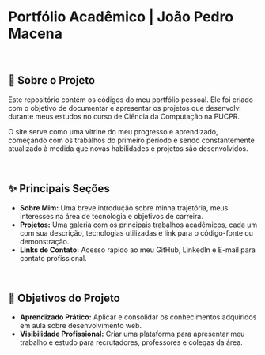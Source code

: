 # Portfólio Acadêmico | João Pedro Macena
<br>

## 🚀 Sobre o Projeto

Este repositório contém os códigos do meu portfólio pessoal. Ele foi criado com o objetivo de documentar e apresentar os projetos que desenvolvi durante meus estudos no curso de Ciência da Computação na PUCPR.

O site serve como uma vitrine do meu progresso e aprendizado, começando com os trabalhos do primeiro período e sendo constantemente atualizado à medida que novas habilidades e projetos são desenvolvidos.

<br>

## ✨ Principais Seções

* **Sobre Mim:** Uma breve introdução sobre minha trajetória, meus interesses na área de tecnologia e objetivos de carreira.
* **Projetos:** Uma galeria com os principais trabalhos acadêmicos, cada um com sua descrição, tecnologias utilizadas e link para o código-fonte ou demonstração.
* **Links de Contato:** Acesso rápido ao meu GitHub, LinkedIn e E-mail para contato profissional.

<br>

## 🎯 Objetivos do Projeto

* **Aprendizado Prático:** Aplicar e consolidar os conhecimentos adquiridos em aula sobre desenvolvimento web.
* **Visibilidade Profissional:** Criar uma plataforma para apresentar meu trabalho e estudo para recrutadores, professores e colegas da área.

<br>
